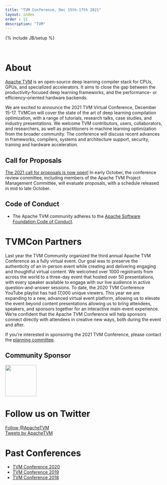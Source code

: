```yaml
---
title: "TVM Conference, Dec 15th-17th 2021"
layout: index
order : 12
description: "TVM"
---
```

{% include JB/setup %}

<br>

# About

[Apache TVM](https://tvm.apache.org/) is an open-source deep learning compiler
stack for CPUs, GPUs, and specialized accelerators. It aims to close the gap
between the productivity-focused deep learning frameworks, and the performance-
or efficiency-oriented hardware backends.

We are excited to announce the 2021 TVM Virtual Conference, December 15-17.
TVMCon will cover the state of the art of deep learning compilation
optimization, with a range of tutorials, research talks, case studies, and
industry presentations. We welcome TVM contributors, users, collaborators, and
researchers, as well as practitioners in machine learning optimization from the
broader community. The conference will discuss recent advances in frameworks,
compilers, systems and architecture support, security, training and hardware
acceleration.

## Call for Proposals

[The 2021 call for proposals is now
open!](https://forms.gle/RbpPfhTSWoWLYWiM9) In early October, the conference
review committee, including members of the Apache TVM Project Management
Committee, will evaluate proposals, with a schedule released in mid to late
October.

## Code of Conduct

- The Apache TVM community adheres to
 the [Apache Software Foundation Code of Conduct](https://www.apache.org/foundation/policies/conduct.html).

# TVMCon Partners

Last year the TVM Community organized the third annual Apache TVM Conference as
a fully virtual event. Our goal was to preserve the authenticity of an
in-person event while creating and delivering engaging and thoughtful virtual
content. We welcomed over 1000 registrants from across the world to a three-day
event that hosted over 50 presentations, with every speaker available to engage
with our live audience in active question-and-answer sessions. To date, the
2020 TVM Conference YouTube playlist has had 17,000 unique viewers. This year
we are expanding to a new, advanced virtual event platform, allowing us to
elevate the event beyond content presentations allowing us to bring attendees,
speakers, and sponsors together for an interactive main-event experience. We’re
confident that the Apache TVM Conference will help sponsors connect directly
with attendees in creative new ways, both during the event and after.

If you're interested in sponsoring the 2021 TVM Conference, please contact
the [planning committee](email:events@octoml.ai).

## Community Sponsor

<div class="community_logo">
  <a href="https://apache.org">
    <img src="images/logo/asf.png" height="100"/>
  </a>
</div>

# Follow us on Twitter

<a href="https://twitter.com/ApacheTVM?ref_src=twsrc%5Etfw" class="twitter-follow-button" data-show-count="false">Follow @ApacheTVM</a><script async src="https://platform.twitter.com/widgets.js" charset="utf-8"></script>
<br>
<a class="twitter-timeline" width="500" height="700" href="https://twitter.com/ApacheTVM?ref_src=twsrc%5Etfw">Tweets by ApacheTVM</a> <script async src="https://platform.twitter.com/widgets.js" charset="utf-8"></script>

# Past Conferences

- [TVM Conference 2020](2020)
- [TVM Conference 2019](2019)
- [TVM Conference 2018](2018)
